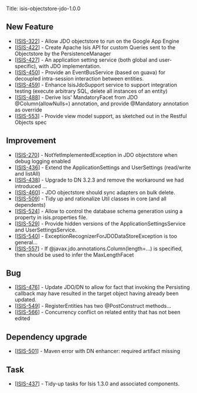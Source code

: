 Title: isis-objectstore-jdo-1.0.0
                               

<h2>        New Feature
</h2>
<ul>
<li>[<a href='https://issues.apache.org/jira/browse/ISIS-322'>ISIS-322</a>] -         Allow JDO objectstore to run on the Google App Engine
</li>
<li>[<a href='https://issues.apache.org/jira/browse/ISIS-422'>ISIS-422</a>] -         Create Apache Isis API for custom Queries sent to the Objectstore by the PersistenceManager
</li>
<li>[<a href='https://issues.apache.org/jira/browse/ISIS-427'>ISIS-427</a>] -         An application setting service (both global and user-specific), with JDO implementation.
</li>
<li>[<a href='https://issues.apache.org/jira/browse/ISIS-450'>ISIS-450</a>] -         Provide an EventBusService (based on guava) for decoupled intra-session interaction between entities.
</li>
<li>[<a href='https://issues.apache.org/jira/browse/ISIS-459'>ISIS-459</a>] -         Enhance IsisJdoSupport service to support integration testing (execute arbitrary SQL, delete all instances of an entity)
</li>
<li>[<a href='https://issues.apache.org/jira/browse/ISIS-488'>ISIS-488</a>] -         Derive Isis&#39; MandatoryFacet from JDO @Column(allowNulls=) annotation, and provide @Mandatory annotation as override
</li>
<li>[<a href='https://issues.apache.org/jira/browse/ISIS-553'>ISIS-553</a>] -         Provide view model support, as sketched out in the Restful Objects spec
</li>
</ul>
                    

<h2>        Improvement
</h2>
<ul>
<li>[<a href='https://issues.apache.org/jira/browse/ISIS-270'>ISIS-270</a>] -         NotYetImplementedException in JDO objectstore when debug logging enabled
</li>
<li>[<a href='https://issues.apache.org/jira/browse/ISIS-436'>ISIS-436</a>] -         Extend the ApplicationSettings and UserSettings (read/write and listAll)
</li>
<li>[<a href='https://issues.apache.org/jira/browse/ISIS-438'>ISIS-438</a>] -         Upgrade to DN 3.2.3 and remove the workaround we had introduced ...
</li>
<li>[<a href='https://issues.apache.org/jira/browse/ISIS-460'>ISIS-460</a>] -         JDO objectstore should sync adapters on bulk delete.
</li>
<li>[<a href='https://issues.apache.org/jira/browse/ISIS-509'>ISIS-509</a>] -         Tidy up and rationalize Util classes in core (and all dependents)
</li>
<li>[<a href='https://issues.apache.org/jira/browse/ISIS-524'>ISIS-524</a>] -         Allow to control the database schema generation using a property in isis.properties file. 
</li>
<li>[<a href='https://issues.apache.org/jira/browse/ISIS-529'>ISIS-529</a>] -         Provide hidden versions of the ApplicationSettingsService and UserSettingsService.
</li>
<li>[<a href='https://issues.apache.org/jira/browse/ISIS-540'>ISIS-540</a>] -         ExceptionRecognizerForJDODataStoreException is too general...
</li>
<li>[<a href='https://issues.apache.org/jira/browse/ISIS-557'>ISIS-557</a>] -         If @javax.jdo.annotations.Column(length=...) is specified, then should be used to infer the MaxLengthFacet
</li>
</ul>
    
<h2>        Bug
</h2>
<ul>
<li>[<a href='https://issues.apache.org/jira/browse/ISIS-476'>ISIS-476</a>] -         Update JDO/DN to allow for fact that invoking the Persisting callback may have resulted in the target object having already been updated.
</li>
<li>[<a href='https://issues.apache.org/jira/browse/ISIS-549'>ISIS-549</a>] -         RegisterEntities has two @PostConstruct methods...
</li>
<li>[<a href='https://issues.apache.org/jira/browse/ISIS-566'>ISIS-566</a>] -         Concurrency conflict on related entity that has not been edited
</li>
</ul>
    
<h2>        Dependency upgrade
</h2>
<ul>
<li>[<a href='https://issues.apache.org/jira/browse/ISIS-501'>ISIS-501</a>] -         Maven error with DN enhancer: required artifact missing
</li>
</ul>
            

    
<h2>        Task
</h2>
<ul>
<li>[<a href='https://issues.apache.org/jira/browse/ISIS-437'>ISIS-437</a>] -         Tidy-up tasks for Isis 1.3.0 and associated components.
</li>
</ul>
                    